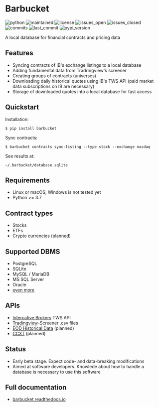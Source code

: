 # Barbucket

![python](https://img.shields.io/badge/Python-3776AB?style=for-the-badge&logo=python&logoColor=white)
![maintained](https://img.shields.io/badge/Maintained%3F-yes-green.svg)
![license](https://img.shields.io/github/license/croidzen/barbucket.svg)
![issues_open](https://img.shields.io/github/issues/croidzen/barbucket.svg)
![issues_closed](https://img.shields.io/github/issues-closed/croidzen/barbucket.svg)
![commits](https://badgen.net/github/commits/croidzen/barbucket)
![last_commit](https://badgen.net/github/last-commit/croidzen/barbucket)
![pypi_version](https://badgen.net/pypi/v/barbucket)

A local database for financial contracts and pricing data

## Features
* Syncing contracts of IB's exchange listings to a local database
* Adding fundamental data from Tradringview's screener
* Creating groups of contracts (universes)
* Downloading daily historical quotes using IB's TWS API (paid market data subscriptions on IB are necessary)
* Storage of downloaded quotes into a local database for fast access

## Quickstart
Installation:
```console
$ pip install barbucket
```
Sync contracts:
```console
$ barbucket contracts sync-listing --type stock --exchange nasdaq
```
See results at:
```console
~/.barbucket/database.sqlite
```

## Requirements
* Linux or macOS; Windows is not tested yet
* Python >= 3.7

## Contract types
* Stocks
* ETFs
* Crypto currencies (planned)

## Supported DBMS
* PostgreSQL
* SQLite
* MySQL / MariaDB
* MS SQL Server
* Oracle
* [even more](https://docs.sqlalchemy.org/en/14/dialects/)

## APIs
* [Intercative Brokers](http://interactivebrokers.com) TWS API
* [Tradingview](https://tradingview.com)-Screener .csv files
* [EOD Historical Data](https://eodhistoricaldata.com) (planned)
* [CCXT](https://github.com/ccxt/ccxt) (planned)

## Status
* Early beta stage. Expect code- and data-breaking modifications
* Aimed at software developers. Knowlede about how to handle a database is necessary to use this software

## Full documentation
* [barbucket.readthedocs.io](https://barbucket.readthedocs.io/)
